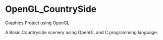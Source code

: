 # OpenGL_CountrySide

Graphics Project using OpenGL

A Basic Countryside scenery using OpenGL and C programming language.
